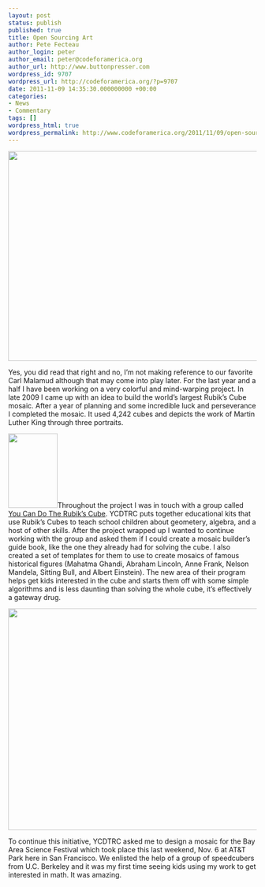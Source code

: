 ```yaml
---
layout: post
status: publish
published: true
title: Open Sourcing Art
author: Pete Fecteau
author_login: peter
author_email: peter@codeforamerica.org
author_url: http://www.buttonpresser.com
wordpress_id: 9707
wordpress_url: http://codeforamerica.org/?p=9707
date: 2011-11-09 14:35:30.000000000 +00:00
categories:
- News
- Commentary
tags: []
wordpress_html: true
wordpress_permalink: http://www.codeforamerica.org/2011/11/09/open-sourcing-art/
---
```


<p><a href="http://petefecteau.com/2011/04/15/dream-big/"><img alt="" class="alignleft size-full wp-image-9708" height="426" src="http://codeforamerica.org/wp-content/uploads/2011/11/dream-big-3a.gif" title="Dream Big" width="600"/></a></p>
<p>Yes, you did read that right and no, I’m not making reference to our favorite Carl Malamud although that may come into play later. For the last year and a half I have been working on a very colorful and mind-warping project. In late 2009 I came up with an idea to build the world’s largest Rubik’s Cube mosaic. After a year of planning and some incredible luck and perseverance I completed the mosaic. It used 4,242 cubes and depicts the work of Martin Luther King through three portraits.</p>
<p><a href="http://www.youcandothecube.com/cube-mosaics/"><img alt="" class="alignright size-full wp-image-9715" height="151" src="http://codeforamerica.org/wp-content/uploads/2011/11/Mosaic-Builder-1a1.gif" title="Mosaic Builder Guide Book" width="100"/></a>Throughout the project I was in touch with a group called <a href="http://youcandothecube.com">You Can Do The Rubik’s Cube</a>. YCDTRC puts together educational kits that use Rubik’s Cubes to teach school children about geometery, algebra, and a host of other skills. After the project wrapped up I wanted to continue working with the group and asked them if I could create a mosaic builder’s guide book, like the one they already had for solving the cube. I also created a set of templates for them to use to create mosaics of famous historical figures (Mahatma Ghandi, Abraham Lincoln, Anne Frank, Nelson Mandela, Sitting Bull, and Albert Einstein). The new area of their program helps get kids interested in the cube and starts them off with some simple algorithms and is less daunting than solving the whole cube, it’s effectively a gateway drug.</p>
<p><img alt="" class="alignleft size-full wp-image-9710" height="450" src="http://codeforamerica.org/wp-content/uploads/2011/11/golden-gate-1.gif" title="Golden Gate Bridge mosaic" width="600"/></p>
<p>To continue this initiative, YCDTRC asked me to design a mosaic for the Bay Area Science Festival which took place this last weekend, Nov. 6 at AT&amp;T Park here in San Francisco. We enlisted the help of a group of speedcubers from U.C. Berkeley and it was my first time seeing kids using my work to get interested in math. It was amazing.</p>
